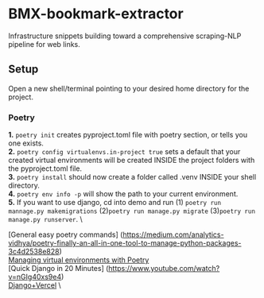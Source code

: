 # BMX-bookmark-extractor

Infrastructure snippets building toward a comprehensive scraping-NLP pipeline for web links.

## Setup

Open a new shell/terminal pointing to your desired home directory for the project.

### Poetry

**1.** `poetry init` creates pyproject.toml file with poetry section, or tells you one exists. \
**2.** `poetry config virtualenvs.in-project true` sets a default that your created virtual environments will be created INSIDE the project folders with the pyproject.toml file. \
**3.** `poetry install` should now create a folder called .venv INSIDE your shell directory. \
**4.** `poetry env info -p` will show the path to your current environment. \
**5.** If you want to use django, cd into demo and run (1) `poetry run mannage.py makemigrations` (2)`poetry run manage.py migrate` (3)`poetry run manage.py runserver`. \

[General easy poetry commands] (https://medium.com/analytics-vidhya/poetry-finally-an-all-in-one-tool-to-manage-python-packages-3c4d2538e828) \
[Managing virtual environments with Poetry](https://python-poetry.org/docs/managing-environments/) \
[Quick Django in 20 Minutes] (https://www.youtube.com/watch?v=nGIg40xs9e4) \
[Django+Vercel](https://github.com/vercel/examples/tree/main/python/django) \
